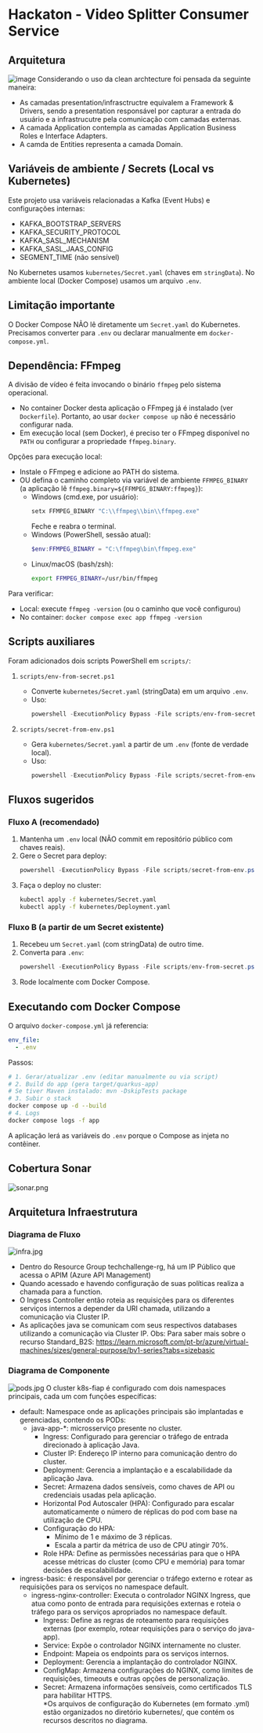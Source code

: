 # Hackaton - Video Splitter Consumer Service

## Arquitetura

![image](https://github.com/user-attachments/assets/c8996715-f174-4611-ab40-7c1d5ba35877)
Considerando o uso da clean archtecture foi pensada da seguinte maneira:
- As camadas presentation/infrasctructre equivalem a Framework & Drivers, sendo a presentation responsável por capturar a entrada do usuário e a infrastrucutre pela comunicação com camadas externas.
- A camada Application contempla as camadas Application Business Roles e Interface Adapters.
- A camda de Entities representa a camada Domain.

## Variáveis de ambiente / Secrets (Local vs Kubernetes)
Este projeto usa variáveis relacionadas a Kafka (Event Hubs) e configurações internas:
- KAFKA_BOOTSTRAP_SERVERS
- KAFKA_SECURITY_PROTOCOL
- KAFKA_SASL_MECHANISM
- KAFKA_SASL_JAAS_CONFIG
- SEGMENT_TIME (não sensível)

No Kubernetes usamos `kubernetes/Secret.yaml` (chaves em `stringData`). No ambiente local (Docker Compose) usamos um arquivo `.env`.

## Limitação importante
O Docker Compose NÃO lê diretamente um `Secret.yaml` do Kubernetes. Precisamos converter para `.env` ou declarar manualmente em `docker-compose.yml`.

## Dependência: FFmpeg
A divisão de vídeo é feita invocando o binário `ffmpeg` pelo sistema operacional.

- No container Docker desta aplicação o FFmpeg já é instalado (ver `Dockerfile`). Portanto, ao usar `docker compose up` não é necessário configurar nada.
- Em execução local (sem Docker), é preciso ter o FFmpeg disponível no `PATH` ou configurar a propriedade `ffmpeg.binary`.

Opções para execução local:
- Instale o FFmpeg e adicione ao PATH do sistema.
- OU defina o caminho completo via variável de ambiente `FFMPEG_BINARY` (a aplicação lê `ffmpeg.binary=${FFMPEG_BINARY:ffmpeg}`):
  - Windows (cmd.exe, por usuário):
    ```bat
    setx FFMPEG_BINARY "C:\\ffmpeg\\bin\\ffmpeg.exe"
    ```
    Feche e reabra o terminal.
  - Windows (PowerShell, sessão atual):
    ```powershell
    $env:FFMPEG_BINARY = "C:\ffmpeg\bin\ffmpeg.exe"
    ```
  - Linux/macOS (bash/zsh):
    ```bash
    export FFMPEG_BINARY=/usr/bin/ffmpeg
    ```

Para verificar:
- Local: execute `ffmpeg -version` (ou o caminho que você configurou)
- No container: `docker compose exec app ffmpeg -version`

## Scripts auxiliares
Foram adicionados dois scripts PowerShell em `scripts/`:

1. `scripts/env-from-secret.ps1`
   - Converte `kubernetes/Secret.yaml` (stringData) em um arquivo `.env`.
   - Uso:
     ```powershell
     powershell -ExecutionPolicy Bypass -File scripts/env-from-secret.ps1 -SecretPath kubernetes/Secret.yaml -OutFile .env
     ```

2. `scripts/secret-from-env.ps1`
   - Gera `kubernetes/Secret.yaml` a partir de um `.env` (fonte de verdade local).
   - Uso:
     ```powershell
     powershell -ExecutionPolicy Bypass -File scripts/secret-from-env.ps1 -EnvPath .env -SecretPath kubernetes/Secret.yaml
     ```

## Fluxos sugeridos
### Fluxo A (recomendado)
1. Mantenha um `.env` local (NÃO commit em repositório público com chaves reais).
2. Gere o Secret para deploy:
   ```powershell
   powershell -ExecutionPolicy Bypass -File scripts/secret-from-env.ps1
   ```
3. Faça o deploy no cluster:
   ```bash
   kubectl apply -f kubernetes/Secret.yaml
   kubectl apply -f kubernetes/Deployment.yaml
   ```

### Fluxo B (a partir de um Secret existente)
1. Recebeu um `Secret.yaml` (com stringData) de outro time.
2. Converta para `.env`:
   ```powershell
   powershell -ExecutionPolicy Bypass -File scripts/env-from-secret.ps1 -SecretPath kubernetes/Secret.yaml -OutFile .env
   ```
3. Rode localmente com Docker Compose.

## Executando com Docker Compose
O arquivo `docker-compose.yml` já referencia:
```yaml
env_file:
  - .env
```
Passos:
```bash
# 1. Gerar/atualizar .env (editar manualmente ou via script)
# 2. Build do app (gera target/quarkus-app)
# Se tiver Maven instalado: mvn -DskipTests package
# 3. Subir o stack
docker compose up -d --build
# 4. Logs
docker compose logs -f app
```
A aplicação lerá as variáveis do `.env` porque o Compose as injeta no contêiner.

## Cobertura Sonar
![sonar.png](assets/images/sonar.png)

## Arquitetura Infraestrutura

### Diagrama de Fluxo
![infra.jpg](assets/images/infra.jpg)
- Dentro do Resource Group techchallenge-rg, há um IP Público que acessa o APIM (Azure API Management)
- Quando acessado e havendo configuração de suas políticas realiza a chamada para a function.
- O Ingress Controller então roteia as requisições para os diferentes serviços internos a depender da URI chamada, utilizando a comunicação via Cluster IP.
- As aplicações java se comunicam com seus respectivos databases utilizando a comunicação via Cluster IP.
  Obs: Para saber mais sobre o recurso Standard_B2S: https://learn.microsoft.com/pt-br/azure/virtual-machines/sizes/general-purpose/bv1-series?tabs=sizebasic

### Diagrama de Componente
![pods.jpg](assets/images/pods.jpg)
O cluster k8s-fiap é configurado com dois namespaces principais, cada um com funções específicas:
- default: Namespace onde as aplicações principais são implantadas e gerenciadas, contendo os PODs:
    - java-app-*: microsserviço presente no cluster.
        - Ingress: Configurado para gerenciar o tráfego de entrada direcionado à aplicação Java.
        - Cluster IP: Endereço IP interno para comunicação dentro do cluster.
        - Deployment: Gerencia a implantação e a escalabilidade da aplicação Java.
        - Secret: Armazena dados sensíveis, como chaves de API ou credenciais usadas pela aplicação.
        - Horizontal Pod Autoscaler (HPA): Configurado para escalar automaticamente o número de réplicas do pod com base na utilização de CPU.
        - Configuração do HPA:
            - Mínimo de 1 e máximo de 3 réplicas.
            - Escala a partir da métrica de uso de CPU atingir 70%.
        - Role HPA: Define as permissões necessárias para que o HPA acesse métricas do cluster (como CPU e memória) para tomar decisões de escalabilidade.
- ingress-basic: é responsável por gerenciar o tráfego externo e rotear as requisições para os serviços no namespace default.
    - ingress-nginx-controller: Executa o controlador NGINX Ingress, que atua como ponto de entrada para requisições externas e roteia o tráfego para os serviços apropriados no namespace default.
        - Ingress: Define as regras de roteamento para requisições externas (por exemplo, rotear requisições para o serviço do java-app).
        - Service: Expõe o controlador NGINX internamente no cluster.
        - Endpoint: Mapeia os endpoints para os serviços internos.
        - Deployment: Gerencia a implantação do controlador NGINX.
        - ConfigMap: Armazena configurações do NGINX, como limites de requisições, timeouts e outras opções de personalização.
        - Secret: Armazena informações sensíveis, como certificados TLS para habilitar HTTPS.    
          *Os arquivos de configuração do Kubernetes (em formato .yml) estão organizados no diretório kubernetes/, que contém os recursos descritos no diagrama.

